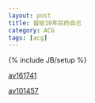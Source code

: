 ```yaml
---
layout: post
title: 留给10年后的自己
category: ACG
tags: [acg]
---
```

{% include JB/setup %}

[av161741](http://www.bilibili.tv/video/av161741)

[av101457](http://www.bilibili.tv/video/av101457)

